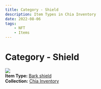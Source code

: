 ```yaml
---
title: Category - Shield
description: Item Types in Chia Inventory
date: 2022-08-06
tags:
    - NFT
    - Items
---
```


# Category - Shield
<div class="item_type_thumbnail">
<a href="../../Types/Shield/Bark_shield/Bark_shield"><img src="https://2t4puml7acejqbufydiuifz5hsludhffkpebypontkwk5jjbuy.arweave.net/1Pj6MX8AiJ_gGhcDRRBc9PJdBnKVTyBw9zZqsrqUhpo"></a><br/>
<div><strong>Item Type:</strong> <a href="../../Types/Shield/Bark_shield/Bark_shield">Bark shield</a></div>
<div><strong>Collection:</strong> <a href="https://www.spacescan.io/xch/nft/collection/col16fpva26fhdjp2echs3cr7c30gzl7qe67hu9grtsjcqldz354asjsyzp6wx">Chia Inventory</a></div>
</div>

